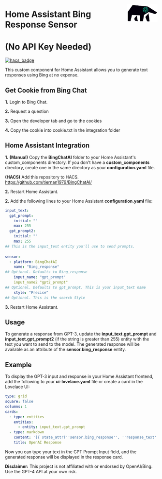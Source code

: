 
<img src="https://github.com/Hassassistant/OpenMindsAI/blob/main/misc/openmindsai.png?raw=true"
     width="20%"
     align="right"
     style="float: right; margin: 10px 0px 20px 20px;" />

# Home Assistant Bing Response Sensor 
# (No API Key Needed)

[![hacs_badge](https://img.shields.io/badge/HACS-Default-orange.svg)](https://github.com/custom-components/hacs)

This custom component for Home Assistant allows you to generate text responses using Bing at no expense.


## Get Cookie from Bing Chat

**1.** Login to Bing Chat.

**2.** Request a question 

**3.** Open the developer tab and go to the cookies 

**4.** Copy the cookie into cookie.txt in the integration folder


## Home Assistant Integration
**1.** 
**(Manual)** Copy the **BingChatAI** folder to your Home Assistant's custom_components directory. If you don't have a **custom_components** directory, create one in the same directory as your **configuration.yaml** file.

**(HACS)** Add this repository to HACS. https://github.com/tiernan1979/BingChatAI/

**2.** Restart Home Assistant.

**2.** Add the following lines to your Home Assistant **configuration.yaml** file:

```yaml
input_text:
  gpt_prompt:
    initial: ""
    max: 255
  gpt_prompt2:
    initial: ""
    max: 255
## This is the input_text entity you'll use to send prompts.

sensor:
  - platform: BingChatAI
    name: "Bing_response"
## Optional. Defaults to Bing_response
    input_name: "gpt_prompt"
    input_name2 "gpt2_prompt"
## Optional. Defaults to gpt_prompt. This is your input_text name
    style: "Precise"
## Optional. This is the search Style
```
**3.** Restart Home Assistant.

## Usage
To generate a response from GPT-3, update the **input_text.gpt_prompt** and **input_text.gpt_prompt2** (if the string is greater than 255) entity with the text you want to send to the model. The generated response will be available as an attribute of the **sensor.bing_response** entity.

## Example
To display the GPT-3 input and response in your Home Assistant frontend, add the following to your **ui-lovelace.yaml** file or create a card in the Lovelace UI:

```yaml
type: grid
square: false
columns: 1
cards:
  - type: entities
    entities:
      - entity: input_text.gpt_prompt
  - type: markdown
    content: '{{ state_attr(''sensor.bing_response'', ''response_text'') }}'
    title: OpenAI Response
```
Now you can type your text in the GPT Prompt Input field, and the generated response will be displayed in the response card.

**Disclaimer:** This project is not affiliated with or endorsed by OpenAI/Bing. Use the GPT-4 API at your own risk.

